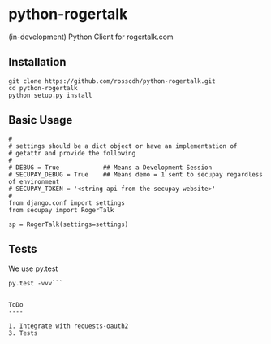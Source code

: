 python-rogertalk
=============

(in-development) Python Client for rogertalk.com


Installation
------------

```
git clone https://github.com/rosscdh/python-rogertalk.git
cd python-rogertalk
python setup.py install
```


## Basic Usage

```
#
# settings should be a dict object or have an implementation of
# getattr and provide the following
#
# DEBUG = True            ## Means a Development Session
# SECUPAY_DEBUG = True    ## Means demo = 1 sent to secupay regardless of environment
# SECUPAY_TOKEN = '<string api from the secupay website>'
#
from django.conf import settings
from secupay import RogerTalk

sp = RogerTalk(settings=settings)
```


## Tests

We use py.test

```
py.test -vvv```


ToDo
----

1. Integrate with requests-oauth2
3. Tests
